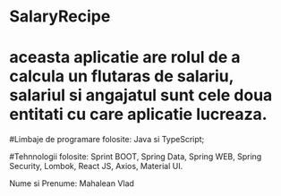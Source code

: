 # SalaryRecipe

# aceasta aplicatie are rolul de a calcula un flutaras de salariu, salariul si angajatul sunt cele doua entitati cu care aplicatie lucreaza. 

#Limbaje de programare folosite: Java si TypeScript;

#Tehnnologii folosite: Sprint BOOT, Spring Data, Spring WEB, Spring Security, Lombok, React JS, Axios, Material UI.

Nume si Prenume: Mahalean Vlad
